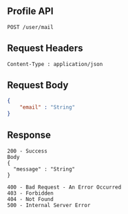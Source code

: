 ## Profile API
```
POST /user/mail
```

## Request Headers
```
Content-Type : application/json
```
 
## Request Body
``` json 
{
    "email" : "String"
}
```
## Response
```
200 - Success
Body
{
  "message" : "String"
}

400 - Bad Request - An Error Occurred
403 - Forbidden
404 - Not Found
500 - Internal Server Error
